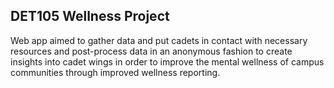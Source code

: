 ## DET105 Wellness Project

Web app aimed to gather data and put cadets in contact with necessary resources and post-process data in an anonymous fashion to create insights into cadet wings in order to improve the mental wellness of campus communities through improved wellness reporting.
